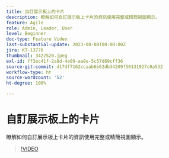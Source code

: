 ```yaml
---
title: 自訂展示板上的卡片
description: 瞭解如何自訂展示板上卡片的資訊使用完整或精簡視圖顯示。
feature: Agile
role: Admin, Leader, User
level: Beginner
doc-type: Feature Video
last-substantial-update: 2023-08-08T00:00:00Z
jira: KT-13776
thumbnail: 3422520.jpeg
exl-id: ff3ec41f-2a8d-4e09-aa8e-5c57d69cff36
source-git-commit: d17df7162ccaab6b62db34209f50131927c0a532
workflow-type: ht
source-wordcount: '52'
ht-degree: 100%

---
```


# 自訂展示板上的卡片

瞭解如何自訂展示板上卡片的資訊使用完整或精簡視圖顯示。

>[!VIDEO](https://video.tv.adobe.com/v/3446542/?quality=12&learn=on&enablevpops&captions=chi_hant)
